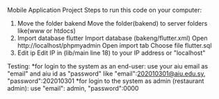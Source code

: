 Mobile Application Project
Steps to run this code on your computer:
1. Move the folder bakend
Move the folder(bakend) to server folders like(www or htdocs)
2. Import database flutter
Import database (bakeng/flutter.xml)
Open http://localhost/phpmyadmin
Open import tab
Choose file flutter.sql
3. Edit ip
Edit IP in (lib/main line 18) to your IP address or "localhost"

Testing:
  *for login to the system as an end-user: use your aiu email as "email" and aiu id as "password" like "email":202010301@aiu.edu.sy, "password":202010301
  *for login to the system as admin (restaurant admin): use "email": admin, "password":0000
